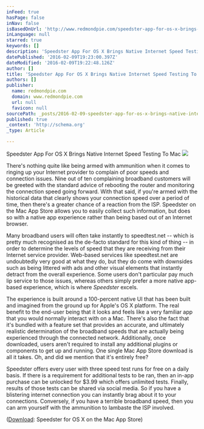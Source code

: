 ```yaml
---
inFeed: true
hasPage: false
inNav: false
isBasedOnUrl: 'http://www.redmondpie.com/speedster-app-for-os-x-brings-native-internet-speed-testing-to-mac-download/'
inLanguage: null
starred: true
keywords: []
description: 'Speedster App For OS X Brings Native Internet Speed Testing To Mac [Download] By Paul Morris | February 8th, 2016 Advertisements There’s nothing quite like bein'
datePublished: '2016-02-09T19:23:00.397Z'
dateModified: '2016-02-09T19:22:48.126Z'
author: []
title: 'Speedster App For OS X Brings Native Internet Speed Testing To Mac   There’s nothing quite like being armed with ammunition when it comes to ringing up your Internet provider to complain of poor speeds and connection issues. Nine out of ten complaining broadband customers will be greeted with the standard advice of rebooting the router and monitoring the connection speed going forward. With that said, if you’re armed with the historical data that clearly shows your connection speed over a period of time, then there’s a greater chance of a reaction from the ISP. Speedster on the Mac App Store allows you to easily collect such information, but does so with a native app experience rather than being based out of an Internet browser. Many broadband users will often take instantly to speedtest.net – which is pretty much recognized as the de-facto standard for this kind of thing – in order to determine the levels of speed that they are receiving from their Internet service provider. Web-based services like speedtest.net are undoubtedly very good at what they do, but they do come with downsides such as being littered with ads and other visual elements that instantly detract from the overall experience. Some users don’t particular pay much lip service to those issues, whereas others simply prefer a more native app-based experience, which is where Speedster excels. The experience is built around a 100-percent native UI that has been built and imagined from the ground up for Apple’s OS X platform. The real benefit to the end-user being that it looks and feels like a very familiar app that you would normally interact with on a Mac. There’s also the fact that it’s bundled with a feature set that provides an accurate, and ultimately realistic determination of the broadband speeds that are actually being experienced through the connected network. Additionally, once downloaded, users aren’t required to install any additional plugins or components to get up and running. One single Mac App Store download is all it takes. Oh, and did we mention that it’s entirely free? Speedster offers every user with three speed test runs for free on a daily basis. If there is a requirement for additional tests to be ran, then an in-app purchase can be unlocked for $3.99 which offers unlimited tests. Finally, results of those tests can be shared via social media. So if you have a blistering internet connection you can instantly brag about it to your connections. Conversely, if you have a terrible broadband speed, then you can arm yourself with the ammunition to lambaste the ISP involved. (Download: Speedster for OS X on the Mac App Store)'
authors: []
publisher:
  name: redmondpie.com
  domain: www.redmondpie.com
  url: null
  favicon: null
sourcePath: _posts/2016-02-09-speedster-app-for-os-x-brings-native-internet-speed-testing.md
published: true
_context: 'http://schema.org'
_type: Article

---
```

Speedster App For OS X Brings Native Internet Speed Testing To Mac ![](https://the-grid-user-content.s3-us-west-2.amazonaws.com/1fd2cb15-d937-424b-9064-3c3db3ac2503.jpg)

There's nothing quite like being armed with ammunition when it comes to ringing up your Internet provider to complain of poor speeds and connection issues. Nine out of ten complaining broadband customers will be greeted with the standard advice of rebooting the router and monitoring the connection speed going forward. With that said, if you're armed with the historical data that clearly shows your connection speed over a period of time, then there's a greater chance of a reaction from the ISP. Speedster on the Mac App Store allows you to easily collect such information, but does so with a native app experience rather than being based out of an Internet browser.

Many broadband users will often take instantly to speedtest.net -- which is pretty much recognised as the de-facto standard for this kind of thing -- in order to determine the levels of speed that they are receiving from their Internet service provider. Web-based services like speedtest.net are undoubtedly very good at what they do, but they do come with downsides such as being littered with ads and other visual elements that instantly detract from the overall experience. Some users don't particular pay much lip service to those issues, whereas others simply prefer a more native app-based experience, which is where _Speedster_ excels.

The experience is built around a 100-percent native UI that has been built and imagined from the ground up for Apple's OS X platform. The real benefit to the end-user being that it looks and feels like a very familiar app that you would normally interact with on a Mac. There's also the fact that it's bundled with a feature set that provides an accurate, and ultimately realistic determination of the broadband speeds that are actually being experienced through the connected network. Additionally, once downloaded, users aren't required to install any additional plugins or components to get up and running. One single Mac App Store download is all it takes. Oh, and did we mention that it's entirely free?  

Speedster offers every user with three speed test runs for free on a daily basis. If there is a requirement for additional tests to be ran, then an in-app purchase can be unlocked for $3.99 which offers unlimited tests. Finally, results of those tests can be shared via social media. So if you have a blistering internet connection you can instantly brag about it to your connections. Conversely, if you have a terrible broadband speed, then you can arm yourself with the ammunition to lambaste the ISP involved.  

([Download][0]: Speedster for OS X on the Mac App Store)

[0]: Download
